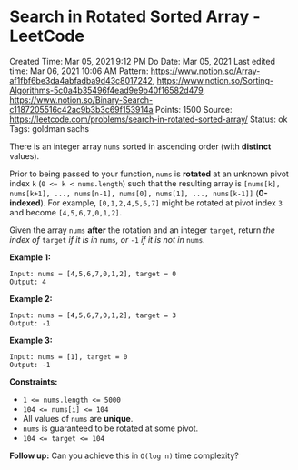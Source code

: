 # Search in Rotated Sorted Array - LeetCode

Created Time: Mar 05, 2021 9:12 PM
Do Date: Mar 05, 2021
Last edited time: Mar 06, 2021 10:06 AM
Pattern: https://www.notion.so/Array-af1fbf6be3da4abfadba9d43c8017242, https://www.notion.so/Sorting-Algorithms-5c0a4b35496f4ead9e9b40f16582d479, https://www.notion.so/Binary-Search-c1187205516c42ac9b3b3c69f153914a
Points: 1500
Source: https://leetcode.com/problems/search-in-rotated-sorted-array/
Status: ok
Tags: goldman sachs

There is an integer array `nums` sorted in ascending order (with **distinct** values).

Prior to being passed to your function, `nums` is **rotated** at an unknown pivot index `k` (`0 <= k < nums.length`) such that the resulting array is `[nums[k], nums[k+1], ..., nums[n-1], nums[0], nums[1], ..., nums[k-1]]` (**0-indexed**). For example, `[0,1,2,4,5,6,7]` might be rotated at pivot index `3` and become `[4,5,6,7,0,1,2]`.

Given the array `nums` **after** the rotation and an integer `target`, return *the index of* `target` *if it is in* `nums`*, or* `-1` *if it is not in* `nums`.

**Example 1:**

```
Input: nums = [4,5,6,7,0,1,2], target = 0
Output: 4

```

**Example 2:**

```
Input: nums = [4,5,6,7,0,1,2], target = 3
Output: -1

```

**Example 3:**

```
Input: nums = [1], target = 0
Output: -1

```

**Constraints:**

- `1 <= nums.length <= 5000`
- `104 <= nums[i] <= 104`
- All values of `nums` are **unique**.
- `nums` is guaranteed to be rotated at some pivot.
- `104 <= target <= 104`

**Follow up:** Can you achieve this in `O(log n)` time complexity?